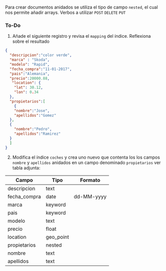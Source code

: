 Para crear documentos anidados se utiliza el tipo de campo `nested`, el cual nos permite añadir arrays. Verbos a utilizar `POST` `DELETE` `PUT`

### To-Do

1. Añade el siguiente registro y revisa el `mapping` del índice. Reflexiona sobre el resultado
```json
{
  "descripcion":"color verde",
  "marca" : "Skoda",
  "modelo": "Rapid",
  "fecha_compra":"11-01-2017",
  "pais":"Alemania",
  "precio":20000.88,
   "location": { 
    "lat": 30.12,
    "lon": 0.34
  },
  "propietarios":[
    {
    "nombre":"Jose",
    "apellidos":"Gomez"
  },
  {
    "nombre":"Pedro",
    "apellidos":"Ramirez"
  }
  ]
} 
```
2. Modifica el índice `coches` y crea uno nuevo que contenta los los campos `nombre` y `apellidos` anidados en un campo denominado `propietarios` ver tabla adjunta:

| Campo        | Tipo      | Formato    |
|--------------|-----------|------------|
| descripcion  | text      |            |
| fecha_compra | date      | dd-MM-yyyy |
| marca        | keyword   |            |
| pais         | keyword   |            |
| modelo       | text      |            |
| precio       | float     |            |
| location     | geo_point |            |
| propietarios | nested    |            |
| nombre       | text      |            |
| apellidos    | text      |            |


